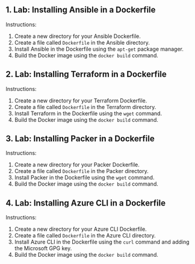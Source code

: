## 1. Lab: Installing Ansible in a Dockerfile

Instructions:
1. Create a new directory for your Ansible Dockerfile.
2. Create a file called `Dockerfile` in the Ansible directory.
3. Install Ansible in the Dockerfile using the `apt-get` package manager.
4. Build the Docker image using the `docker build` command.

## 2. Lab: Installing Terraform in a Dockerfile

Instructions:
1. Create a new directory for your Terraform Dockerfile.
2. Create a file called `Dockerfile` in the Terraform directory.
3. Install Terraform in the Dockerfile using the `wget` command.
4. Build the Docker image using the `docker build` command.

## 3. Lab: Installing Packer in a Dockerfile

Instructions:
1. Create a new directory for your Packer Dockerfile.
2. Create a file called `Dockerfile` in the Packer directory.
3. Install Packer in the Dockerfile using the `wget` command.
4. Build the Docker image using the `docker build` command.

## 4. Lab: Installing Azure CLI in a Dockerfile

Instructions:
1. Create a new directory for your Azure CLI Dockerfile.
2. Create a file called `Dockerfile` in the Azure CLI directory.
3. Install Azure CLI in the Dockerfile using the `curl` command and adding the Microsoft GPG key.
4. Build the Docker image using the `docker build` command.
